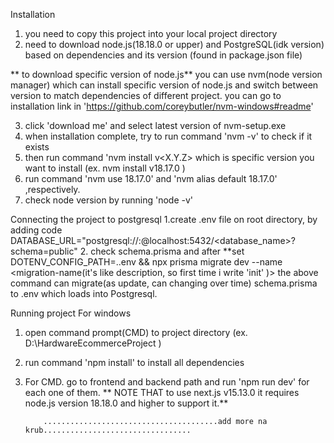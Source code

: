 Installation
  1. you need to copy this project into your local project directory
  2. need to download node.js(18.18.0 or upper) and PostgreSQL(idk version) based on dependencies and its version (found in package.json file)

  ** to download specific version of node.js**
  you can use nvm(node version manager) which can install specific version of node.js and switch between version to match dependencies of different project. you can go to installation link in 'https://github.com/coreybutler/nvm-windows#readme'
  
  3. click 'download me' and select latest version of nvm-setup.exe
  4. when installation complete, try to run command 'nvm -v' to check if it exists
  5. then run command 'nvm install v<X.Y.Z> which is specific version you want to install (ex. nvm install v18.17.0 )
  6. run command 'nvm use 18.17.0' and 'nvm alias default 18.17.0' ,respectively.
  7. check node version by running 'node -v'

  Connecting the project to postgresql
    1.create .env file on root directory, by adding code DATABASE_URL="postgresql://<username>:<password>@localhost:5432/<database_name>?schema=public"
    2. check schema.prisma and after 
    **set DOTENV_CONFIG_PATH=.\.env && npx prisma migrate dev --name <migration-name(it's like description, so first time i write 'init' )>
    the above command can migrate(as update, can changing over time) schema.prisma to .env which loads into Postgresql.


  Running project For windows
  1. open command prompt(CMD) to project directory (ex. D:\HardwareEcommerceProject )
  2. run command 'npm install' to install all dependencies
  3. For CMD. go to frontend and backend path and run 'npm run dev' for each one of them.
  ** NOTE THAT to use next.js v15.13.0 it requires node.js version 18.18.0 and higher to support it.**

  
     
             .......................................add more na krub.................................
  
  
